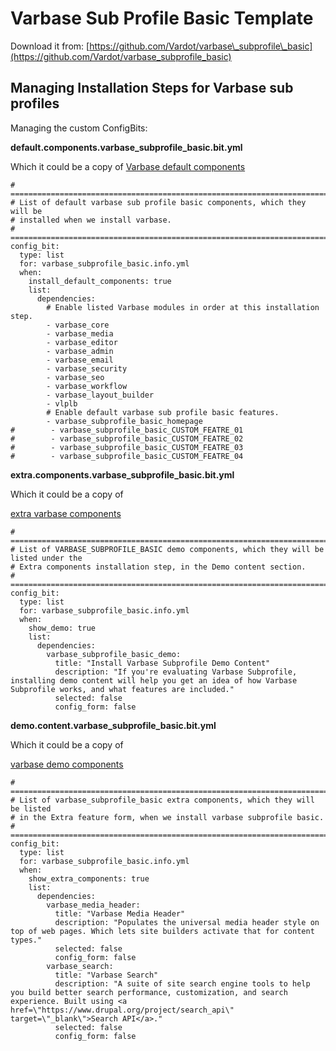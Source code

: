 # Varbase Sub Profile Basic Template

Download it from: [https://github.com/Vardot/varbase\_subprofile\_basic](https://github.com/Vardot/varbase_subprofile_basic)

## Managing Installation Steps for Varbase sub profiles

Managing the custom ConfigBits:

**default.components.varbase\_subprofile\_basic.bit.yml**

Which it could be a copy of [Varbase default components](https://github.com/Vardot/varbase/blob/8.x-4.x/configbit/default.components.varbase.bit.yml)

```text
# ==============================================================================
# List of default varbase sub profile basic components, which they will be
# installed when we install varbase.
# ==============================================================================
config_bit:
  type: list
  for: varbase_subprofile_basic.info.yml
  when:
    install_default_components: true
    list:
      dependencies:
        # Enable listed Varbase modules in order at this installation step.
        - varbase_core
        - varbase_media
        - varbase_editor
        - varbase_admin
        - varbase_email
        - varbase_security
        - varbase_seo
        - varbase_workflow
        - varbase_layout_builder
        - vlplb
        # Enable default varbase sub profile basic features.
        - varbase_subprofile_basic_homepage
#        - varbase_subprofile_basic_CUSTOM_FEATRE_01
#        - varbase_subprofile_basic_CUSTOM_FEATRE_02
#        - varbase_subprofile_basic_CUSTOM_FEATRE_03
#        - varbase_subprofile_basic_CUSTOM_FEATRE_04

```

**extra.components.varbase\_subprofile\_basic.bit.yml**

Which it could be a copy of

[extra varbase components](https://github.com/Vardot/varbase/blob/8.x-4.x/configbit/extra.components.varbase.bit.yml)

```text
# ==============================================================================
# List of VARBASE_SUBPROFILE_BASIC demo components, which they will be listed under the 
# Extra components installation step, in the Demo content section.
# ==============================================================================
config_bit:
  type: list
  for: varbase_subprofile_basic.info.yml
  when:
    show_demo: true
    list:
      dependencies:
        varbase_subprofile_basic_demo:
          title: "Install Varbase Subprofile Demo Content"
          description: "If you're evaluating Varbase Subprofile, installing demo content will help you get an idea of how Varbase Subprofile works, and what features are included."
          selected: false
          config_form: false

```

**demo.content.varbase\_subprofile\_basic.bit.yml**

Which it could be a copy of

[varbase demo components](https://github.com/Vardot/varbase/blob/8.x-4.x/configbit/demo.content.varbase.bit.yml)

```text
# ==============================================================================
# List of varbase_subprofile_basic extra components, which they will be listed
# in the Extra feature form, when we install varbase subprofile basic.
# ==============================================================================
config_bit:
  type: list
  for: varbase_subprofile_basic.info.yml
  when:
    show_extra_components: true
    list:
      dependencies:
        varbase_media_header:
          title: "Varbase Media Header"
          description: "Populates the universal media header style on top of web pages. Which lets site builders activate that for content types."
          selected: false
          config_form: false
        varbase_search:
          title: "Varbase Search"
          description: "A suite of site search engine tools to help you build better search performance, customization, and search experience. Built using <a href=\"https://www.drupal.org/project/search_api\" target=\"_blank\">Search API</a>."
          selected: false
          config_form: false
```

